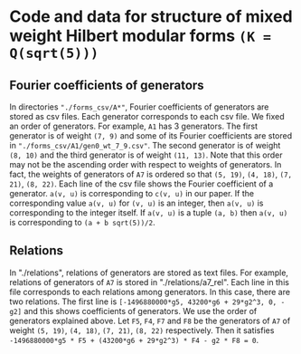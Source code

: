 # Code and data for structure of mixed weight Hilbert modular forms `(K = Q(sqrt(5)))`

## Fourier coefficients of generators
In directories `"./forms_csv/A*"`, Fourier coefficients of generators are stored as csv files. Each generator corresponds to each csv file. We fixed an order of generators. For example, `A1` has 3 generators. The first generator is of weight `(7, 9)` and some of its Fourier coefficients are stored in `"./forms_csv/A1/gen0_wt_7_9.csv"`. The second generator is of weight `(8, 10)` and the third generator is of weight `(11, 13)`. Note that this order may not be the ascending order with respect to weights of generators. In fact, the weights of generators of `A7` is ordered so that `(5, 19)`, `(4, 18)`, `(7, 21)`, `(8, 22)`. 
Each line of the csv file shows the Fourier coefficient of a generator. `a(v, u)` is corresponding to `c(v, u)` in our paper. If the corresponding value `a(v, u)` for `(v, u)` is an integer, then `a(v, u)` is corresponding to the integer itself. If `a(v, u)` is a tuple `(a, b)` then `a(v, u)` is corresponding to `(a + b sqrt(5))/2`.

## Relations
In "./relations", relations of generators are stored as text files. For example, relations of generators of `A7` is stored in "./relations/a7_rel". Each line in this file corresponds to each relations among generators. In this case, there are two relations. The first line is `[-1496880000*g5, 43200*g6 + 29*g2^3, 0, -g2]` and this shows coefficients of generators. We use the order of generators explained above. Let `F5`, `F4`, `F7` and `F8` be the generators of `A7` of weight `(5, 19)`, `(4, 18)`, `(7, 21)`, `(8, 22)` respectively. Then it satisfies `-1496880000*g5 * F5 + (43200*g6 + 29*g2^3) * F4 - g2 * F8 = 0`.

